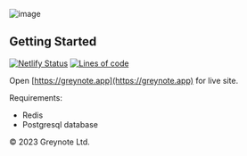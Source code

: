 ![image](https://github.com/greynotedb/greynote/assets/69642932/7c900aa3-d2c8-45e1-90cb-864b0438599b)




## Getting Started
[![Netlify Status](https://api.netlify.com/api/v1/badges/77dbeb17-e087-4fb8-b2fb-8851107ebff2/deploy-status)](https://app.netlify.com/sites/greynote-2/deploys)
[![Lines of code](https://img.shields.io/tokei/lines/github/greynotedb/greynote)](https://github.com/greynotedb/greynote)

Open [https://greynote.app](https://greynote.app) for live site.

Requirements: 
  - Redis
  - Postgresql database


&copy; 2023 Greynote Ltd.
